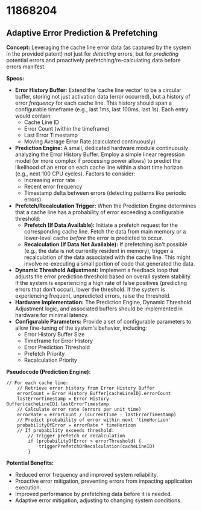 # 11868204

## Adaptive Error Prediction & Prefetching

**Concept:** Leveraging the cache line error data (as captured by the system in the provided patent) not just for *detecting* errors, but for *predicting* potential errors and proactively prefetching/re-calculating data before errors manifest.

**Specs:**

*   **Error History Buffer:** Extend the 'cache line vector' to be a circular buffer, storing not just activation data (error occurred), but a history of error *frequency* for each cache line.  This history should span a configurable timeframe (e.g., last 1ms, last 100ms, last 1s). Each entry would contain:
    *   Cache Line ID
    *   Error Count (within the timeframe)
    *   Last Error Timestamp
    *   Moving Average Error Rate (calculated continuously)
*   **Prediction Engine:** A small, dedicated hardware module continuously analyzing the Error History Buffer. Employ a simple linear regression model (or more complex if processing power allows) to predict the likelihood of an error on each cache line within a short time horizon (e.g., next 100 CPU cycles).  Factors to consider:
    *   Increasing error rate
    *   Recent error frequency
    *   Timestamp delta between errors (detecting patterns like periodic errors)
*   **Prefetch/Recalculation Trigger:** When the Prediction Engine determines that a cache line has a probability of error exceeding a configurable threshold:
    *   **Prefetch (If Data Available):** Initiate a prefetch request for the corresponding cache line.  Fetch the data from main memory or a lower-level cache *before* the error is predicted to occur.
    *   **Recalculation (If Data Not Available):** If prefetching isn't possible (e.g., the data is not currently resident in memory), trigger a recalculation of the data associated with the cache line. This might involve re-executing a small portion of code that generated the data.
*   **Dynamic Threshold Adjustment:** Implement a feedback loop that adjusts the error prediction threshold based on overall system stability.  If the system is experiencing a high rate of false positives (predicting errors that don't occur), lower the threshold. If the system is experiencing frequent, unpredicted errors, raise the threshold.
*   **Hardware Implementation:** The Prediction Engine, Dynamic Threshold Adjustment logic, and associated buffers should be implemented in hardware for minimal latency.
*   **Configurable Parameters:** Provide a set of configurable parameters to allow fine-tuning of the system's behavior, including:
    *   Error History Buffer Size
    *   Timeframe for Error History
    *   Error Prediction Threshold
    *   Prefetch Priority
    *   Recalculation Priority

**Pseudocode (Prediction Engine):**

```
// For each cache line:
    // Retrieve error history from Error History Buffer
    errorCount = Error History Buffer[cacheLineID].errorCount
    lastErrorTimestamp = Error History Buffer[cacheLineID].lastErrorTimestamp
    // Calculate error rate (errors per unit time)
    errorRate = errorCount / (currentTime - lastErrorTimestamp)
    // Predict probability of error within next 'timeHorizon'
    probabilityOfError = errorRate * timeHorizon
    // If probability exceeds threshold:
        // Trigger prefetch or recalculation
        if (probabilityOfError > errorThreshold) {
            triggerPrefetchOrRecalculation(cacheLineID)
        }
```

**Potential Benefits:**

*   Reduced error frequency and improved system reliability.
*   Proactive error mitigation, preventing errors from impacting application execution.
*   Improved performance by prefetching data before it is needed.
*   Adaptive error mitigation, adjusting to changing system conditions.